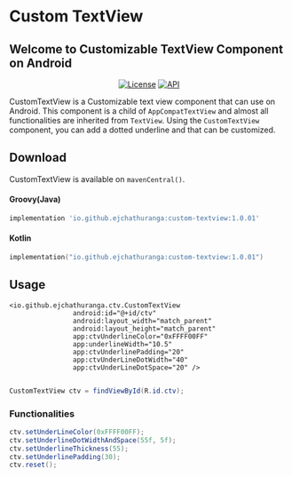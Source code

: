 # Custom TextView

## Welcome to Customizable TextView Component on Android

<p align="center">
  <a href="https://opensource.org/licenses/Apache-2.0"><img alt="License" src="https://img.shields.io/badge/License-Apache%202.0-blue.svg"/></a>
  <a href="https://android-arsenal.com/api?level=21"><img alt="API" src="https://img.shields.io/badge/API-21%2B-brightgreen.svg?style=flat"/></a>
</p>

CustomTextView is a Customizable text view component that can use on Android. This component is a child of `AppCompatTextView` and almost all functionalities are inherited from `TextView`. Using the `CustomTextView` component, you can add a dotted underline and that can be customized.

## Download

CustomTextView is available on `mavenCentral()`.

#### Groovy(Java)
```groovy
implementation 'io.github.ejchathuranga:custom-textview:1.0.01'
```
#### Kotlin
```kotlin
implementation("io.github.ejchathuranga:custom-textview:1.0.01")
```

## Usage
```
<io.github.ejchathuranga.ctv.CustomTextView
                android:id="@+id/ctv"
                android:layout_width="match_parent"
                android:layout_height="match_parent"
                app:ctvUnderlineColor="0xFFFF00FF"
                app:underlineWidth="10.5"
                app:ctvUnderlinePadding="20"
                app:ctvUnderLineDotWidth="40"
                app:ctvUnderLineDotSpace="20" />
                
```

```java
CustomTextView ctv = findViewById(R.id.ctv);
```

### Functionalities 

```java
ctv.setUnderLineColor(0xFFFF00FF);
ctv.setUnderlineDotWidthAndSpace(55f, 5f);
ctv.setUnderlineThickness(55);
ctv.setUnderlinePadding(30);
ctv.reset();
```
